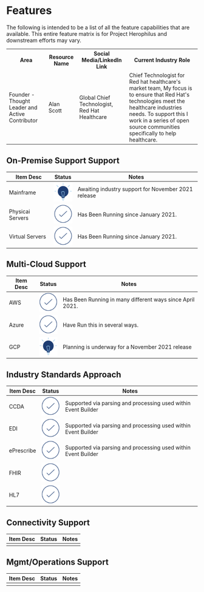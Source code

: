 # Features
The following is intended to be a list of all the feature capabilities that are available. This entire feature matrix is
for Project Herophilus and downstream efforts may vary.

<table>
  <tr>
    <th>Area</th>
    <th>Resource Name</th>
    <th>Social Media/LinkedIn Link</th>
    <th>Current Industry Role</th>
  </tr>
 <tr>
    <td>Founder - Thought Leader and Active Contributor</td>
    <td>Alan Scott</td>
    <td>Global Chief Technologist, Red Hat Healthcare</td>
    <td>Chief Technologist for Red hat healthcare's market team, My focus is to ensure that Red Hat's technologies meet
    the healthcare industries needs. To support this I work in a series of open source communities specifically to help healthcare.
    </td>
  </tr>
</table>

## On-Premise Support Support
| Item Desc |Status|Notes|
| -------------|-----------|------|
|Mainframe|<img src="../../images/general/lightbulb-navy-solid.png" width=50 height=50>| Awaiting industry support for November 2021 release|
|Physicai Servers|<img src="../../images/general/Check-navy.png" width=50 height=50>|Has Been Running since January 2021.|
|Virtual Servers|<img src="../../images/general/Check-navy.png" width=50 height=50>|Has Been Running since January 2021.|

## Multi-Cloud Support
| Item Desc |Status|Notes|
| -------------|-----------|------|
|AWS|<img src="../../images/general/Check-navy.png" width=50 height=50>|Has Been Running in many different ways since April 2021.|
|Azure|<img src="../../images/general/Check-navy.png" width=50 height=50>|Have Run this in several ways.|
|GCP|<img src="../../images/general/lightbulb-navy-solid.png" width=50 height=50>|Planning is underway for a November 2021 release|

## Industry Standards Approach
| Item Desc |Status|Notes|
| -------------|-----------|------|
|CCDA|<img src="../../images/general/Check-navy.png" width=50 height=50>|Supported via parsing and processing used within Event Builder|
|EDI|<img src="../../images/general/Check-navy.png" width=50 height=50>|Supported via parsing and processing used within Event Builder|
|ePrescribe|<img src="../../images/general/Check-navy.png" width=50 height=50>|Supported via parsing and processing used within Event Builder|
|FHIR|<img src="../../images/general/Check-navy.png" width=50 height=50>||
|HL7|<img src="../../images/general/Check-navy.png" width=50 height=50>||


## Connectivity Support
| Item Desc |Status|Notes|
| -------------|-----------|------|
||||

## Mgmt/Operations Support
| Item Desc |Status|Notes|
| -------------|-----------|------|
||||
